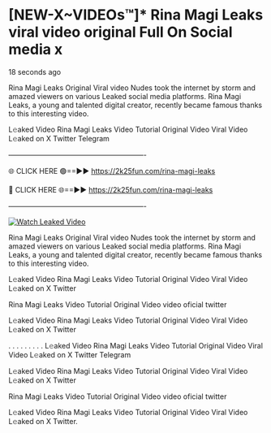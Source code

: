 # [NEW-X~VIDEOs™]* Rina Magi Leaks viral video original Full On Social media x

18 seconds ago

Rina Magi Leaks Original Viral video Nudes took the internet by storm and amazed viewers on various Leaked social media platforms. Rina Magi Leaks, a young and talented digital creator, recently became famous thanks to this interesting video.

L𝚎aked Video Rina Magi Leaks Video Tutorial Original Video Viral Video L𝚎aked on X Twitter Telegram

———————————————————-

🌐 CLICK HERE 🟢==►► https://2k25fun.com/rina-magi-leaks

🔴 CLICK HERE 🌐==►► https://2k25fun.com/rina-magi-leaks

———————————————————-

[![Watch Leaked Video](https://miro.medium.com/v2/resize:fit:828/format:webp/1*cilzJN44JGOrTw9NJCrNHA.gif "Watch Leaked Video")](https://2k25fun.com/rina-magi-leaks)

Rina Magi Leaks Original Viral video Nudes took the internet by storm and amazed viewers on various Leaked social media platforms. Rina Magi Leaks, a young and talented digital creator, recently became famous thanks to this interesting video.

L𝚎aked Video Rina Magi Leaks Video Tutorial Original Video Viral Video L𝚎aked on X Twitter

Rina Magi Leaks Video Tutorial Original Video video oficial twitter

L𝚎aked Video Rina Magi Leaks Video Tutorial Original Video Viral Video L𝚎aked on X Twitter

. . . . . . . . . L𝚎aked Video Rina Magi Leaks Video Tutorial Original Video Viral Video L𝚎aked on X Twitter Telegram

L𝚎aked Video Rina Magi Leaks Video Tutorial Original Video Viral Video L𝚎aked on X Twitter

Rina Magi Leaks Video Tutorial Original Video video oficial twitter

L𝚎aked Video Rina Magi Leaks Video Tutorial Original Video Viral Video L𝚎aked on X Twitter.